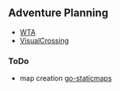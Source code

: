 
## Adventure Planning

* [WTA](pkg/wta/README.md)
* [VisualCrossing](pkg/visualcrossing/README.md)

### ToDo
* map creation [go-staticmaps](https://github.com/flopp/go-staticmaps)
